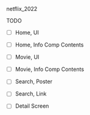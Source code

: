 netflix_2022

TODO

- [ ] Home, UI
- [ ] Home, Info Comp Contents

- [ ] Movie, UI
- [ ] Movie, Info Comp Contents

- [ ] Search, Poster
- [ ] Search, Link

- [ ] Detail Screen
